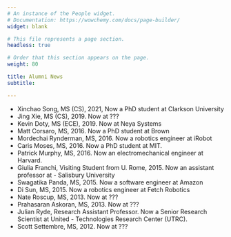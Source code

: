 ```yaml
---
# An instance of the People widget.
# Documentation: https://wowchemy.com/docs/page-builder/
widget: blank

# This file represents a page section.
headless: true

# Order that this section appears on the page.
weight: 80

title: Alumni News
subtitle:

---
```

- Xinchao Song, MS (CS), 2021, Now a PhD student at Clarkson University
- Jing Xie, MS (CS), 2019. Now at ???
- Kevin Doty, MS (ECE), 2019. Now at Neya Systems
- Matt Corsaro, MS, 2016. Now a PhD student at Brown
- Mordechai Rynderman, MS, 2016. Now a robotics engineer at iRobot
- Caris Moses, MS, 2016. Now a PhD student at MIT.
- Patrick Murphy, MS, 2016. Now an electromechanical engineer at Harvard.
- Giulia Franchi, Visiting Student from U. Rome, 2015. Now an assistant professor at - Salisbury University
- Swagatika Panda, MS, 2015. Now a software engineer at Amazon
- Di Sun, MS, 2015. Now a robotics engineer at Fetch Robotics
- Nate Roscup, MS, 2013. Now at ???
- Prahasaran Askoran, MS, 2013. Now at ???
- Julian Ryde, Research Assistant Professor. Now a Senior Research Scientist at United - Technologies Research Center (UTRC).
- Scott Settembre, MS, 2012. Now at ???
